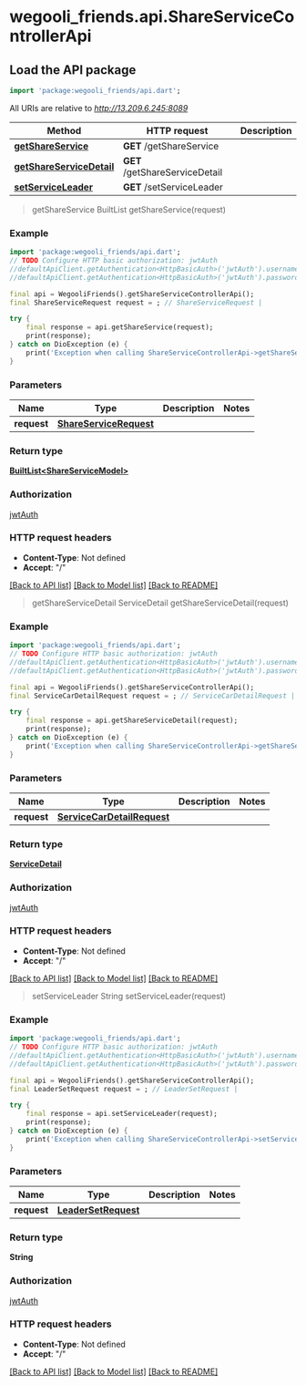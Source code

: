 # wegooli_friends.api.ShareServiceControllerApi

## Load the API package

```dart
import 'package:wegooli_friends/api.dart';
```

All URIs are relative to *http://13.209.6.245:8089*

| Method                                                                          | HTTP request                   | Description |
| ------------------------------------------------------------------------------- | ------------------------------ | ----------- |
| [**getShareService**](ShareServiceControllerApi.md#getshareservice)             | **GET** /getShareService       |
| [**getShareServiceDetail**](ShareServiceControllerApi.md#getshareservicedetail) | **GET** /getShareServiceDetail |
| [**setServiceLeader**](ShareServiceControllerApi.md#setserviceleader)           | **GET** /setServiceLeader      |

> getShareService
> BuiltList<ShareServiceModel> getShareService(request)

### Example

```dart
import 'package:wegooli_friends/api.dart';
// TODO Configure HTTP basic authorization: jwtAuth
//defaultApiClient.getAuthentication<HttpBasicAuth>('jwtAuth').username = 'YOUR_USERNAME'
//defaultApiClient.getAuthentication<HttpBasicAuth>('jwtAuth').password = 'YOUR_PASSWORD';

final api = WegooliFriends().getShareServiceControllerApi();
final ShareServiceRequest request = ; // ShareServiceRequest |

try {
    final response = api.getShareService(request);
    print(response);
} catch on DioException (e) {
    print('Exception when calling ShareServiceControllerApi->getShareService: $e\n');
}
```

### Parameters

| Name        | Type                           | Description | Notes |
| ----------- | ------------------------------ | ----------- | ----- |
| **request** | [**ShareServiceRequest**](.md) |             |

### Return type

[**BuiltList&lt;ShareServiceModel&gt;**](ShareServiceModel.md)

### Authorization

[jwtAuth](../README.md#jwtAuth)

### HTTP request headers

- **Content-Type**: Not defined
- **Accept**: "/"

[[Back to API list]](../README.md#documentation-for-api-endpoints)
[[Back to Model list]](../README.md#documentation-for-models)
[[Back to README]](../README.md)

> getShareServiceDetail
> ServiceDetail getShareServiceDetail(request)

### Example

```dart
import 'package:wegooli_friends/api.dart';
// TODO Configure HTTP basic authorization: jwtAuth
//defaultApiClient.getAuthentication<HttpBasicAuth>('jwtAuth').username = 'YOUR_USERNAME'
//defaultApiClient.getAuthentication<HttpBasicAuth>('jwtAuth').password = 'YOUR_PASSWORD';

final api = WegooliFriends().getShareServiceControllerApi();
final ServiceCarDetailRequest request = ; // ServiceCarDetailRequest |

try {
    final response = api.getShareServiceDetail(request);
    print(response);
} catch on DioException (e) {
    print('Exception when calling ShareServiceControllerApi->getShareServiceDetail: $e\n');
}
```

### Parameters

| Name        | Type                               | Description | Notes |
| ----------- | ---------------------------------- | ----------- | ----- |
| **request** | [**ServiceCarDetailRequest**](.md) |             |

### Return type

[**ServiceDetail**](ServiceDetail.md)

### Authorization

[jwtAuth](../README.md#jwtAuth)

### HTTP request headers

- **Content-Type**: Not defined
- **Accept**: "/"

[[Back to API list]](../README.md#documentation-for-api-endpoints)
[[Back to Model list]](../README.md#documentation-for-models)
[[Back to README]](../README.md)

> setServiceLeader
> String setServiceLeader(request)

### Example

```dart
import 'package:wegooli_friends/api.dart';
// TODO Configure HTTP basic authorization: jwtAuth
//defaultApiClient.getAuthentication<HttpBasicAuth>('jwtAuth').username = 'YOUR_USERNAME'
//defaultApiClient.getAuthentication<HttpBasicAuth>('jwtAuth').password = 'YOUR_PASSWORD';

final api = WegooliFriends().getShareServiceControllerApi();
final LeaderSetRequest request = ; // LeaderSetRequest |

try {
    final response = api.setServiceLeader(request);
    print(response);
} catch on DioException (e) {
    print('Exception when calling ShareServiceControllerApi->setServiceLeader: $e\n');
}
```

### Parameters

| Name        | Type                        | Description | Notes |
| ----------- | --------------------------- | ----------- | ----- |
| **request** | [**LeaderSetRequest**](.md) |             |

### Return type

**String**

### Authorization

[jwtAuth](../README.md#jwtAuth)

### HTTP request headers

- **Content-Type**: Not defined
- **Accept**: "/"

[[Back to API list]](../README.md#documentation-for-api-endpoints)
[[Back to Model list]](../README.md#documentation-for-models)
[[Back to README]](../README.md)
